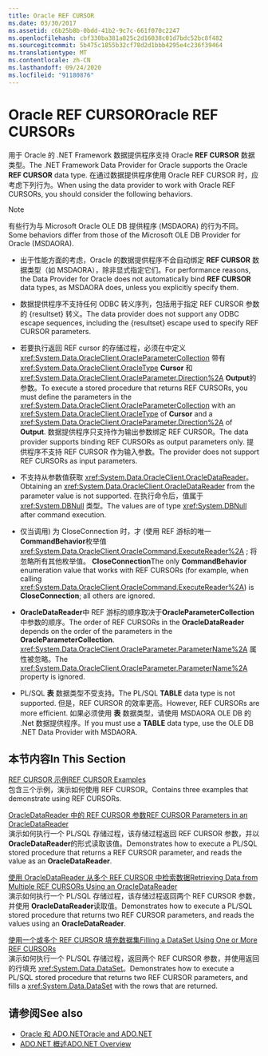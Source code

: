 ```yaml
---
title: Oracle REF CURSOR
ms.date: 03/30/2017
ms.assetid: c6b25b8b-0bdd-41b2-9c7c-661f070c2247
ms.openlocfilehash: cbf330ba381a825c2d16038c01d7bdc52bc8f482
ms.sourcegitcommit: 5b475c1855b32cf78d2d1bbb4295e4c236f39464
ms.translationtype: MT
ms.contentlocale: zh-CN
ms.lasthandoff: 09/24/2020
ms.locfileid: "91180876"
---
```

# <a name="oracle-ref-cursors"></a><span data-ttu-id="0bf42-102">Oracle REF CURSOR</span><span class="sxs-lookup"><span data-stu-id="0bf42-102">Oracle REF CURSORs</span></span>

<span data-ttu-id="0bf42-103">用于 Oracle 的 .NET Framework 数据提供程序支持 Oracle **REF CURSOR** 数据类型。</span><span class="sxs-lookup"><span data-stu-id="0bf42-103">The .NET Framework Data Provider for Oracle supports the Oracle **REF CURSOR** data type.</span></span> <span data-ttu-id="0bf42-104">在通过数据提供程序使用 Oracle REF CURSOR 时，应考虑下列行为。</span><span class="sxs-lookup"><span data-stu-id="0bf42-104">When using the data provider to work with Oracle REF CURSORs, you should consider the following behaviors.</span></span>  
  
> [!NOTE]
> <span data-ttu-id="0bf42-105">有些行为与 Microsoft Oracle OLE DB 提供程序 (MSDAORA) 的行为不同。</span><span class="sxs-lookup"><span data-stu-id="0bf42-105">Some behaviors differ from those of the Microsoft OLE DB Provider for Oracle (MSDAORA).</span></span>  
  
- <span data-ttu-id="0bf42-106">出于性能方面的考虑，Oracle 的数据提供程序不会自动绑定 **REF CURSOR** 数据类型（如 MSDAORA），除非显式指定它们。</span><span class="sxs-lookup"><span data-stu-id="0bf42-106">For performance reasons, the Data Provider for Oracle does not automatically bind **REF CURSOR** data types, as MSDAORA does, unless you explicitly specify them.</span></span>  
  
- <span data-ttu-id="0bf42-107">数据提供程序不支持任何 ODBC 转义序列，包括用于指定 REF CURSOR 参数的 {resultset} 转义。</span><span class="sxs-lookup"><span data-stu-id="0bf42-107">The data provider does not support any ODBC escape sequences, including the {resultset} escape used to specify REF CURSOR parameters.</span></span>  
  
- <span data-ttu-id="0bf42-108">若要执行返回 REF cursor 的存储过程，必须在中定义 <xref:System.Data.OracleClient.OracleParameterCollection> 带有 <xref:System.Data.OracleClient.OracleType> **Cursor** 和 <xref:System.Data.OracleClient.OracleParameter.Direction%2A> **Output**的参数。</span><span class="sxs-lookup"><span data-stu-id="0bf42-108">To execute a stored procedure that returns REF CURSORs, you must define the parameters in the <xref:System.Data.OracleClient.OracleParameterCollection> with an <xref:System.Data.OracleClient.OracleType> of **Cursor** and a <xref:System.Data.OracleClient.OracleParameter.Direction%2A> of **Output**.</span></span> <span data-ttu-id="0bf42-109">数据提供程序只支持作为输出参数绑定 REF CURSOR。</span><span class="sxs-lookup"><span data-stu-id="0bf42-109">The data provider supports binding REF CURSORs as output parameters only.</span></span> <span data-ttu-id="0bf42-110">提供程序不支持 REF CURSOR 作为输入参数。</span><span class="sxs-lookup"><span data-stu-id="0bf42-110">The provider does not support REF CURSORs as input parameters.</span></span>  
  
- <span data-ttu-id="0bf42-111">不支持从参数值获取 <xref:System.Data.OracleClient.OracleDataReader>。</span><span class="sxs-lookup"><span data-stu-id="0bf42-111">Obtaining an <xref:System.Data.OracleClient.OracleDataReader> from the parameter value is not supported.</span></span> <span data-ttu-id="0bf42-112">在执行命令后，值属于 <xref:System.DBNull> 类型。</span><span class="sxs-lookup"><span data-stu-id="0bf42-112">The values are of type <xref:System.DBNull> after command execution.</span></span>  
  
- <span data-ttu-id="0bf42-113">仅当调用) 为 CloseConnection 时，才 (使用 REF 游标的唯一**CommandBehavior**枚举值 <xref:System.Data.OracleClient.OracleCommand.ExecuteReader%2A> ; 将忽略所有其他枚举值。 **CloseConnection**</span><span class="sxs-lookup"><span data-stu-id="0bf42-113">The only **CommandBehavior** enumeration value that works with REF CURSORs (for example, when calling <xref:System.Data.OracleClient.OracleCommand.ExecuteReader%2A>) is **CloseConnection**; all others are ignored.</span></span>  
  
- <span data-ttu-id="0bf42-114">**OracleDataReader**中 REF 游标的顺序取决于**OracleParameterCollection**中参数的顺序。</span><span class="sxs-lookup"><span data-stu-id="0bf42-114">The order of REF CURSORs in the **OracleDataReader** depends on the order of the parameters in the **OracleParameterCollection**.</span></span> <span data-ttu-id="0bf42-115"><xref:System.Data.OracleClient.OracleParameter.ParameterName%2A> 属性被忽略。</span><span class="sxs-lookup"><span data-stu-id="0bf42-115">The <xref:System.Data.OracleClient.OracleParameter.ParameterName%2A> property is ignored.</span></span>  
  
- <span data-ttu-id="0bf42-116">PL/SQL **表** 数据类型不受支持。</span><span class="sxs-lookup"><span data-stu-id="0bf42-116">The PL/SQL **TABLE** data type is not supported.</span></span> <span data-ttu-id="0bf42-117">但是，REF CURSOR 的效率更高。</span><span class="sxs-lookup"><span data-stu-id="0bf42-117">However, REF CURSORs are more efficient.</span></span> <span data-ttu-id="0bf42-118">如果必须使用 **表** 数据类型，请使用 MSDAORA OLE DB 的 .Net 数据提供程序。</span><span class="sxs-lookup"><span data-stu-id="0bf42-118">If you must use a **TABLE** data type, use the OLE DB .NET Data Provider with MSDAORA.</span></span>  
  
## <a name="in-this-section"></a><span data-ttu-id="0bf42-119">本节内容</span><span class="sxs-lookup"><span data-stu-id="0bf42-119">In This Section</span></span>  

 [<span data-ttu-id="0bf42-120">REF CURSOR 示例</span><span class="sxs-lookup"><span data-stu-id="0bf42-120">REF CURSOR Examples</span></span>](ref-cursor-examples.md)  
 <span data-ttu-id="0bf42-121">包含三个示例，演示如何使用 REF CURSOR。</span><span class="sxs-lookup"><span data-stu-id="0bf42-121">Contains three examples that demonstrate using REF CURSORs.</span></span>  
  
 [<span data-ttu-id="0bf42-122">OracleDataReader 中的 REF CURSOR 参数</span><span class="sxs-lookup"><span data-stu-id="0bf42-122">REF CURSOR Parameters in an OracleDataReader</span></span>](ref-cursor-parameters-in-an-oracledatareader.md)  
 <span data-ttu-id="0bf42-123">演示如何执行一个 PL/SQL 存储过程，该存储过程返回 REF CURSOR 参数，并以 **OracleDataReader**的形式读取该值。</span><span class="sxs-lookup"><span data-stu-id="0bf42-123">Demonstrates how to execute a PL/SQL stored procedure that returns a REF CURSOR parameter, and reads the value as an **OracleDataReader**.</span></span>  
  
 [<span data-ttu-id="0bf42-124">使用 OracleDataReader 从多个 REF CURSOR 中检索数据</span><span class="sxs-lookup"><span data-stu-id="0bf42-124">Retrieving Data from Multiple REF CURSORs Using an OracleDataReader</span></span>](retrieving-data-from-multiple-ref-cursors.md)  
 <span data-ttu-id="0bf42-125">演示如何执行一个 PL/SQL 存储过程，该存储过程返回两个 REF CURSOR 参数，并使用 **OracleDataReader**读取值。</span><span class="sxs-lookup"><span data-stu-id="0bf42-125">Demonstrates how to execute a PL/SQL stored procedure that returns two REF CURSOR parameters, and reads the values using an **OracleDataReader**.</span></span>  
  
 [<span data-ttu-id="0bf42-126">使用一个或多个 REF CURSOR 填充数据集</span><span class="sxs-lookup"><span data-stu-id="0bf42-126">Filling a DataSet Using One or More REF CURSORs</span></span>](filling-a-dataset-using-one-or-more-ref-cursors.md)  
 <span data-ttu-id="0bf42-127">演示如何执行一个 PL/SQL 存储过程，返回两个 REF CURSOR 参数，并使用返回的行填充 <xref:System.Data.DataSet>。</span><span class="sxs-lookup"><span data-stu-id="0bf42-127">Demonstrates how to execute a PL/SQL stored procedure that returns two REF CURSOR parameters, and fills a <xref:System.Data.DataSet> with the rows that are returned.</span></span>  
  
## <a name="see-also"></a><span data-ttu-id="0bf42-128">请参阅</span><span class="sxs-lookup"><span data-stu-id="0bf42-128">See also</span></span>

- [<span data-ttu-id="0bf42-129">Oracle 和 ADO.NET</span><span class="sxs-lookup"><span data-stu-id="0bf42-129">Oracle and ADO.NET</span></span>](oracle-and-adonet.md)
- [<span data-ttu-id="0bf42-130">ADO.NET 概述</span><span class="sxs-lookup"><span data-stu-id="0bf42-130">ADO.NET Overview</span></span>](ado-net-overview.md)
